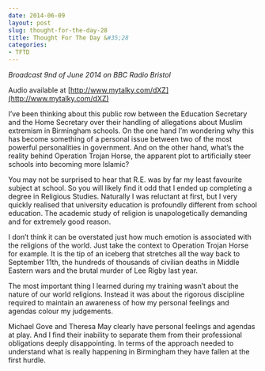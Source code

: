 ```yaml
---
date: 2014-06-09
layout: post
slug: thought-for-the-day-28
title: Thought For The Day &#35;28
categories:
- TFTD
---
```


*Broadcast 9nd of June 2014 on BBC Radio Bristol*

Audio available at [http://www.mytalky.com/dXZ](http://www.mytalky.com/dXZ)

I’ve been thinking about this public row between the Education Secretary and the Home Secretary over their handling of allegations about Muslim extremism in Birmingham schools. On the one hand I’m wondering why this has become something of a personal issue between two of the most powerful personalities in government. And on the other hand, what’s the reality behind Operation Trojan Horse, the apparent plot to artificially steer schools into becoming more Islamic?

You may not be surprised to hear that R.E. was by far my least favourite subject at school. So you will likely find it odd that I ended up completing a degree in Religious Studies. Naturally I was reluctant at first, but I very quickly realised that university education is profoundly different from school education. The academic study of religion is unapologetically demanding and for extremely good reason.

I don’t think it can be overstated just how much emotion is associated with the religions of the world. Just take the context to Operation Trojan Horse for example. It is the tip of an iceberg that stretches all the way back to September 11th, the hundreds of thousands of civilian deaths in Middle Eastern wars and the brutal murder of Lee Rigby last year.

The most important thing I learned during my training wasn’t about the nature of our world religions. Instead it was about the rigorous discipline required to maintain an awareness of how my personal feelings and agendas colour my judgements.

Michael Gove and Theresa May clearly have personal feelings and agendas at play. And I find their inability to separate them from their professional obligations deeply disappointing. In terms of the approach needed to understand what is really happening in Birmingham they have fallen at the first hurdle.
